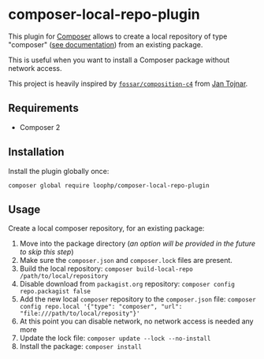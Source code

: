 # composer-local-repo-plugin

This plugin for [Composer][composer website] allows to create a local repository
of type "composer" ([see documentation][composer repository]) from an existing
package.

This is useful when you want to install a Composer package without network
access.

This project is heavily inspired by
[`fossar/composition-c4`][fossar/composition-c4] from [Jan Tojnar][Jan Tojnar].

## Requirements

- Composer 2

## Installation

Install the plugin globally once:

```
composer global require loophp/composer-local-repo-plugin
```

## Usage

Create a local composer repository, for an existing package:

1. Move into the package directory (*an option will be provided in the future to skip this step*)
2. Make sure the `composer.json` and `composer.lock` files are present.
3. Build the local repository: `composer build-local-repo /path/to/local/repository`
4. Disable download from `packagist.org` repository: `composer config repo.packagist false`
5. Add the new local `composer` repository to the `composer.json` file: `composer config repo.local '{"type": "composer", "url": "file:///path/to/local/reposity"}'`
6. At this point you can disable network, no network access is needed any more
7. Update the lock file: `composer update --lock --no-install`
8. Install the package: `composer install`

[composer website]: https://getcomposer.org/
[fossar/composition-c4]: https://github.com/fossar/composition-c4/
[Jan Tojnar]: https://github.com/jtojnar
[composer repository]: https://getcomposer.org/doc/05-repositories.md#composer
